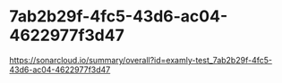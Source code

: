 # 7ab2b29f-4fc5-43d6-ac04-4622977f3d47
https://sonarcloud.io/summary/overall?id=examly-test_7ab2b29f-4fc5-43d6-ac04-4622977f3d47
